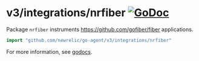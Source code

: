 # v3/integrations/nrfiber [![GoDoc](https://godoc.org/github.com/newrelic/go-agent/v3/integrations/nrfiber?status.svg)](https://godoc.org/github.com/newrelic/go-agent/v3/integrations/nrfiber)

Package `nrfiber` instruments https://github.com/gofiber/fiber applications.

```go
import "github.com/newrelic/go-agent/v3/integrations/nrfiber"
```

For more information, see
[godocs](https://godoc.org/github.com/newrelic/go-agent/v3/integrations/nrfiber).
